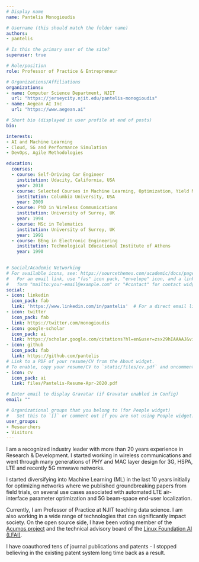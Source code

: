 ```yaml
---
# Display name
name: Pantelis Monogioudis

# Username (this should match the folder name)
authors:
- pantelis

# Is this the primary user of the site?
superuser: true

# Role/position
role: Professor of Practice & Entrepreneur

# Organizations/Affiliations
organizations:
- name: Computer Science Department, NJIT
  url: "https://jerseycity.njit.edu/pantelis-monogioudis"
- name: Aegean AI Inc
  url: "https://www.aegean.ai"

# Short bio (displayed in user profile at end of posts)
bio: 

interests:
- AI and Machine Learning
- Cloud, 5G and Performance Simulation
- DevOps, Agile Methodologies

education:
  courses:
  - course: Self-Driving Car Engineer
    institution: Udacity, California, USA
    year: 2018
  - course: Selected Courses in Machine Learning, Optimization, Yield Management and Corporate Finance
    institution: Columbia University, USA
    year: 2009
  - course: PhD in Wireless Communications
    institution: University of Surrey, UK
    year: 1994
  - course: MSc in Telematics
    institution: University of Surrey, UK
    year: 1991
  - course: BEng in Electronic Engineering
    institution: Technological Educational Institute of Athens
    year: 1990
  

# Social/Academic Networking
# For available icons, see: https://sourcethemes.com/academic/docs/page-builder/#icons
#   For an email link, use "fas" icon pack, "envelope" icon, and a link in the
#   form "mailto:your-email@example.com" or "#contact" for contact widget.
social:
- icon: linkedin
  icon_pack: fab
  link: 'https://www.linkedin.com/in/pantelis'  # For a direct email link, use "mailto:test@example.org".
- icon: twitter
  icon_pack: fab
  link: https://twitter.com/monogioudis
- icon: google-scholar
  icon_pack: ai
  link: https://scholar.google.com/citations?hl=en&user=zsx29hIAAAAJ&view_op=list_works&sortby=pubdate
- icon: github
  icon_pack: fab
  link: https://github.com/pantelis
# Link to a PDF of your resume/CV from the About widget.
# To enable, copy your resume/CV to `static/files/cv.pdf` and uncomment the lines below.
- icon: cv
  icon_pack: ai
  link: files/Pantelis-Resume-Apr-2020.pdf

# Enter email to display Gravatar (if Gravatar enabled in Config)
email: ""

# Organizational groups that you belong to (for People widget)
#   Set this to `[]` or comment out if you are not using People widget.
user_groups:
- Researchers
- Visitors
---
```


I am a recognized industry leader with more than 20 years experience in Research & Development. I started working in wireless communications and went  through many generations of PHY and MAC layer design for 3G, HSPA, LTE and recently 5G mmwave networks. 

I started diversifying into Machine Learning (ML) in the last 10 years initially for optimizing networks where we published groundbreaking papers from field trials, on several use cases associated with automated LTE air-interface parameter optimization and 5G beam-space end-user localization. 

Currently, I am Professor of Practice at NJIT teaching data science. I am also working in a wide range of technologies that can significantly impact society. On the open source side,  I have been voting member of the [Acumos project](https://www.acumos.org/) and the technical advisory board of the [Linux Foundation AI (LFAI)](https://lfai.foundation/).

I have coauthored tens of journal publications and patents - I stopped believing in the existing patent system long time back as a result.